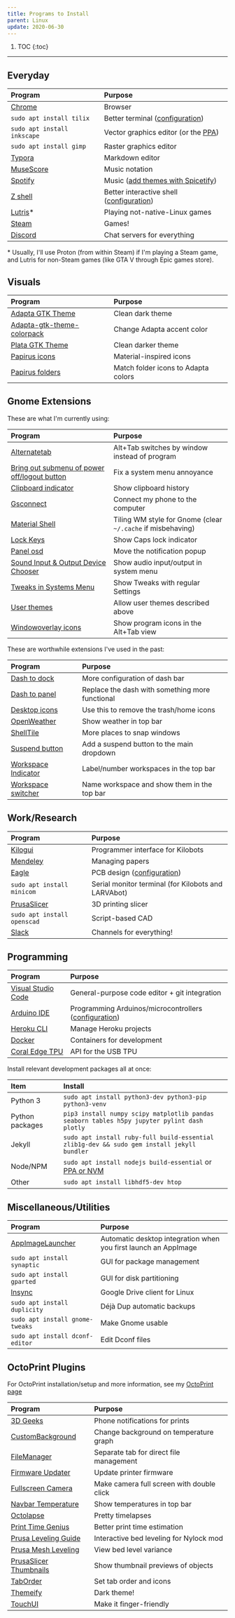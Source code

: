 ```yaml
---
title: Programs to Install
parent: Linux
update: 2020-06-30
---
```


1. TOC
{:toc}

---

## Everyday

| Program                                               | Purpose                                                                                                                 |
| :---------------------------------------------------- | :---------------------------------------------------------------------------------------------------------------------- |
| [Chrome](https://www.google.com/chrome/)              | Browser                                                                                                                 |
| `sudo apt install tilix`                              | Better terminal ([configuration](/linux/system-config#using-tilix-as-default-terminal-application-with-gnome-at-least)) |
| `sudo apt install inkscape`                           | Vector graphics editor (or the [PPA](https://inkscape.org/release/inkscape-1.0rc1/gnulinux/ubuntu/ppa/dl/))             |
| `sudo apt install gimp`                               | Raster graphics editor                                                                                                  |
| [Typora](https://typora.io/)                          | Markdown editor                                                                                                         |
| [MuseScore](https://musescore.org/en)                 | Music notation                                                                                                          |
| [Spotify](https://www.spotify.com/us/download/other/) | Music ([add themes with Spicetify](/linux/program-config#spotify-themes-with-spicetify-cli))                            |
| [Z shell](/linux/zsh)                                 | Better interactive shell ([configuration](/linux/zsh))                                                                  |
| [Lutris](https://lutris.net/)*                        | Playing not-native-Linux games                                                                                          |
| [Steam](https://store.steampowered.com)               | Games!                                                                                                                  |
| [Discord](https://discord.com/new/download)           | Chat servers for everything                                                                                             |

\* Usually, I'll use Proton (from within Steam) if I'm playing a Steam game, and Lutris for non-Steam games (like GTA V through Epic games store).

## Visuals

| Program                                                                                              | Purpose                             |
| :--------------------------------------------------------------------------------------------------- | :---------------------------------- |
| [Adapta GTK Theme](https://github.com/adapta-project/adapta-gtk-theme)                               | Clean dark theme                    |
| [Adapta-gtk-theme-colorpack](https://www.gnome-look.org/p/1190851/)                                  | Change Adapta accent color          |
| [Plata GTK Theme](https://www.linuxuprising.com/2018/11/plata-is-new-gtk-theme-based-on-latest.html) | Clean darker theme                  |
| [Papirus icons](https://github.com/PapirusDevelopmentTeam/papirus-icon-theme)                        | Material-inspired icons             |
| [Papirus folders](https://github.com/PapirusDevelopmentTeam/papirus-folders)                         | Match folder icons to Adapta colors |


## Gnome Extensions

These are what I'm currently using:

| Program                                                                                                                                  | Purpose                                                     |
| :--------------------------------------------------------------------------------------------------------------------------------------- | :---------------------------------------------------------- |
| [Alternatetab](https://extensions.gnome.org/extension/15/alternatetab/)                                                                  | Alt+Tab switches by window instead of program               |
| [Bring out submenu of power off/logout button](https://extensions.gnome.org/extension/2917/bring-out-submenu-of-power-offlogout-button/) | Fix a system menu annoyance                                 |
| [Clipboard indicator](https://extensions.gnome.org/extension/779/clipboard-indicator/)                                                   | Show clipboard history                                      |
| [Gsconnect](https://extensions.gnome.org/extension/1319/gsconnect/)                                                                      | Connect my phone to the computer                            |
| [Material Shell](https://github.com/PapyElGringo/material-shell)                                                                         | Tiling WM style for Gnome (clear `~/.cache` if misbehaving) |
| [Lock Keys](https://extensions.gnome.org/extension/36/lock-keys/)                                                                        | Show Caps lock indicator                                    |
| [Panel osd](https://extensions.gnome.org/extension/708/panel-osd/)                                                                       | Move the notification popup                                 |
| [Sound Input & Output Device Chooser](https://extensions.gnome.org/extension/906/sound-output-device-chooser/)                           | Show audio input/output in system menu                      |
| [Tweaks in Systems Menu](https://extensions.gnome.org/extension/1653/tweaks-in-system-menu/)                                             | Show Tweaks with regular Settings                           |
| [User themes](https://extensions.gnome.org/extension/19/user-themes/)                                                                    | Allow user themes described above                           |
| [Windowoverlay icons](https://extensions.gnome.org/extension/302/windowoverlay-icons/)                                                   | Show program icons in the Alt+Tab view                      |

These are worthwhile extensions I've used in the past:

| Program                                                                                 | Purpose                                         |
| :-------------------------------------------------------------------------------------- | :---------------------------------------------- |
| [Dash to dock](https://extensions.gnome.org/extension/307/dash-to-dock/)                | More configuration of dash bar                  |
| [Dash to panel](https://extensions.gnome.org/extension/1160/dash-to-panel/)             | Replace the dash with something more functional |
| [Desktop icons](https://extensions.gnome.org/extension/1465/desktop-icons/)             | Use this to remove the trash/home icons         |
| [OpenWeather](https://extensions.gnome.org/extension/750/openweather/)                  | Show weather in top bar                         |
| [ShellTile](https://extensions.gnome.org/extension/657/shelltile/)                      | More places to snap windows                     |
| [Suspend button](https://extensions.gnome.org/extension/826/suspend-button/)            | Add a suspend button to the main dropdown       |
| [Workspace Indicator](https://extensions.gnome.org/extension/21/workspace-indicator/)   | Label/number workspaces in the top bar          |
| [Workspace switcher](https://github.com/Tomha/gnome-shell-extension-workspace-switcher) | Name workspace and show them in the top bar     |

## Work/Research

| Program                                                                                   | Purpose                                                                        |
| :---------------------------------------------------------------------------------------- | :----------------------------------------------------------------------------- |
| [Kilogui](https://github.com/acornejo/kilogui/releases)                                   | Programmer interface for Kilobots                                              |
| [Mendeley](https://www.mendeley.com/guides/download-mendeley-desktop/ubuntu/instructions) | Managing papers                                                                |
| [Eagle](https://www.autodesk.com/products/eagle/overview)                                 | PCB design ([configuration](/linux/program-config#eagle-create-desktop-entry)) |
| `sudo apt install minicom`                                                                | Serial monitor terminal (for Kilobots and LARVAbot)                            |
| [PrusaSlicer](https://github.com/prusa3d/PrusaSlicer/releases)                            | 3D printing slicer                                                             |
| `sudo apt install openscad`                                                               | Script-based CAD                                                               |
| [Slack](https://slack.com/downloads/linux)                                                | Channels for everything!                                                       |

## Programming

| Program                                                                                               | Purpose                                                                                   |
| :---------------------------------------------------------------------------------------------------- | :---------------------------------------------------------------------------------------- |
| [Visual Studio Code](https://code.visualstudio.com/Download)                                          | General-purpose code editor + git integration                                             |
| [Arduino IDE](https://www.arduino.cc/en/guide/linux)                                                  | Programming Arduinos/microcontrollers ([configuration](/research/larvabot#arduino-setup)) |
| [Heroku CLI](https://devcenter.heroku.com/articles/heroku-cli)                                        | Manage Heroku projects                                                                    |
| [Docker](https://docs.docker.com/install/linux/docker-ce/ubuntu/#install-docker-engine---community-1) | Containers for development                                                                |
| [Coral Edge TPU](https://coral.ai/docs/accelerator/get-started/#1-install-the-edge-tpu-runtime)       | API for the USB TPU                                                                       |

Install relevant development packages all at once:

| Item            | Install                                                                                                                                            |
| :-------------- | :------------------------------------------------------------------------------------------------------------------------------------------------- |
| Python 3        | `sudo apt install python3-dev python3-pip python3-venv`                                                                                            |
| Python packages | `pip3 install numpy scipy matplotlib pandas seaborn tables h5py jupyter pylint dash plotly`                                                        |
| Jekyll          | `sudo apt install ruby-full build-essential zlib1g-dev && sudo gem install jekyll bundler`                                                         |
| Node/NPM        | `sudo apt install nodejs build-essential` or [PPA or NVM](https://www.digitalocean.com/community/tutorials/how-to-install-node-js-on-ubuntu-18-04) |
| Other           | `sudo apt install libhdf5-dev htop`                                                                                                                |

## Miscellaneous/Utilities

| Program                                                             | Purpose                                                         |
| :------------------------------------------------------------------ | :-------------------------------------------------------------- |
| [AppImageLauncher](https://github.com/TheAssassin/AppImageLauncher) | Automatic desktop integration when you first launch an AppImage |
| `sudo apt install synaptic`                                         | GUI for package management                                      |
| `sudo apt install gparted`                                          | GUI for disk partitioning                                       |
| [Insync](https://www.insynchq.com/)                                 | Google Drive client for Linux                                   |
| `sudo apt install duplicity`                                        | Déjà Dup automatic backups                                      |
| `sudo apt install gnome-tweaks`                                     | Make Gnome usable                                               |
| `sudo apt install dconf-editor`                                     | Edit Dconf files                                                |

## OctoPrint Plugins

For OctoPrint installation/setup and more information, see my [OctoPrint page](/3d-printing/octoprint)

| Program                                                                                | Purpose                                   |
| :------------------------------------------------------------------------------------- | :---------------------------------------- |
| [3D Geeks](https://plugins.octoprint.org/plugins/geeks3d/)                             | Phone notifications for prints            |
| [CustomBackground](https://github.com/jneilliii/OctoPrint-CustomBackground)            | Change background on temperature graph    |
| [FileManager](https://github.com/Salandora/OctoPrint-FileManager)                      | Separate tab for direct file management   |
| [Firmware Updater](https://github.com/OctoPrint/OctoPrint-FirmwareUpdater)             | Update printer firmware                   |
| [Fullscreen Camera](https://github.com/BillyBlaze/OctoPrint-FullScreen)                | Make camera full screen with double click |
| [Navbar Temperature](https://github.com/imrahil/OctoPrint-NavbarTemp)                  | Show temperatures in top bar              |
| [Octolapse](https://github.com/FormerLurker/Octolapse)                                 | Pretty timelapses                         |
| [Print Time Genius](https://github.com/amsbr/OctoPrint-Stats)                          | Better print time estimation              |
| [Prusa Leveling Guide](https://plugins.octoprint.org/plugins/PrusaLevelingGuide/)      | Interactive bed leveling for Nylock mod   |
| [Prusa Mesh Leveling](https://github.com/PrusaOwners/OctoPrint-PrusaMeshMap)           | View bed level variance                   |
| [PrusaSlicer Thumbnails](https://plugins.octoprint.org/plugins/prusaslicerthumbnails/) | Show thumbnail previews of objects        |
| [TabOrder](https://github.com/jneilliii/OctoPrint-TabOrder)                            | Set tab order and icons                   |
| [Themeify](https://github.com/birkbjo/OctoPrint-Themeify)                              | Dark theme!                               |
| [TouchUI](https://github.com/BillyBlaze/OctoPrint-TouchUI)                             | Make it finger-friendly                   |